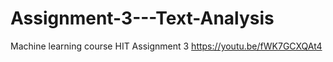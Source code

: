 # Assignment-3---Text-Analysis
Machine learning course HIT Assignment 3
https://youtu.be/fWK7GCXQAt4
